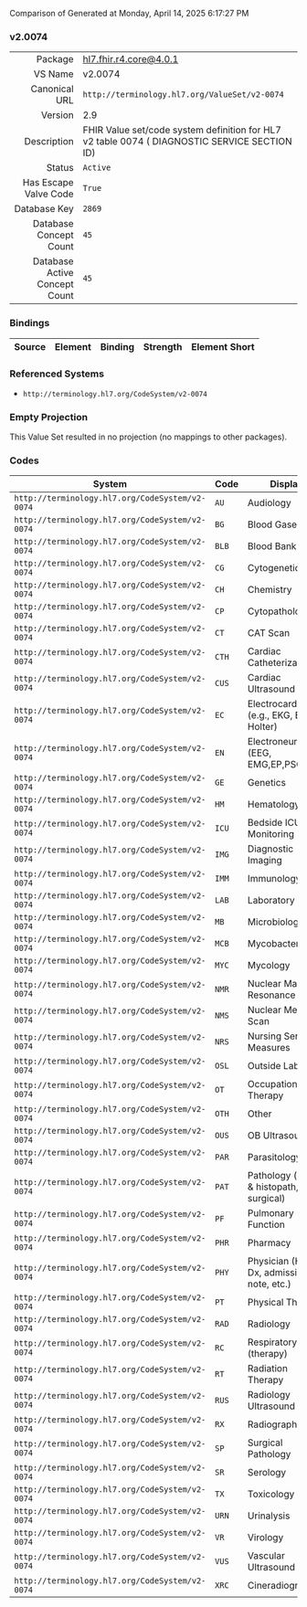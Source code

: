 Comparison of 
Generated at Monday, April 14, 2025 6:17:27 PM

### v2.0074

|      |     |
| ---: | --- |
| Package | hl7.fhir.r4.core@4.0.1 |
| VS Name | v2.0074 |
| Canonical URL | `http://terminology.hl7.org/ValueSet/v2-0074` |
| Version | 2.9 |
| Description | FHIR Value set/code system definition for HL7 v2 table 0074 ( DIAGNOSTIC SERVICE SECTION ID) |
| Status | `Active` |
| Has Escape Valve Code | `True` |
| Database Key | `2869` |
| Database Concept Count | `45` |
| Database Active Concept Count | `45` |
### Bindings

| Source | Element | Binding | Strength | Element Short |
| ------ | ------- | ------- | -------- | ------------- |

### Referenced Systems

* `http://terminology.hl7.org/CodeSystem/v2-0074`
### Empty Projection

This Value Set resulted in no projection (no mappings to other packages).

### Codes

| System | Code | Display |
| ------ | ---- | ------- |
| `http://terminology.hl7.org/CodeSystem/v2-0074` | `AU` | Audiology |
| `http://terminology.hl7.org/CodeSystem/v2-0074` | `BG` | Blood Gases |
| `http://terminology.hl7.org/CodeSystem/v2-0074` | `BLB` | Blood Bank |
| `http://terminology.hl7.org/CodeSystem/v2-0074` | `CG` | Cytogenetics |
| `http://terminology.hl7.org/CodeSystem/v2-0074` | `CH` | Chemistry |
| `http://terminology.hl7.org/CodeSystem/v2-0074` | `CP` | Cytopathology |
| `http://terminology.hl7.org/CodeSystem/v2-0074` | `CT` | CAT Scan |
| `http://terminology.hl7.org/CodeSystem/v2-0074` | `CTH` | Cardiac Catheterization |
| `http://terminology.hl7.org/CodeSystem/v2-0074` | `CUS` | Cardiac Ultrasound |
| `http://terminology.hl7.org/CodeSystem/v2-0074` | `EC` | Electrocardiac (e.g., EKG,  EEC, Holter) |
| `http://terminology.hl7.org/CodeSystem/v2-0074` | `EN` | Electroneuro (EEG, EMG,EP,PSG) |
| `http://terminology.hl7.org/CodeSystem/v2-0074` | `GE` | Genetics |
| `http://terminology.hl7.org/CodeSystem/v2-0074` | `HM` | Hematology |
| `http://terminology.hl7.org/CodeSystem/v2-0074` | `ICU` | Bedside ICU Monitoring |
| `http://terminology.hl7.org/CodeSystem/v2-0074` | `IMG` | Diagnostic Imaging |
| `http://terminology.hl7.org/CodeSystem/v2-0074` | `IMM` | Immunology |
| `http://terminology.hl7.org/CodeSystem/v2-0074` | `LAB` | Laboratory |
| `http://terminology.hl7.org/CodeSystem/v2-0074` | `MB` | Microbiology |
| `http://terminology.hl7.org/CodeSystem/v2-0074` | `MCB` | Mycobacteriology |
| `http://terminology.hl7.org/CodeSystem/v2-0074` | `MYC` | Mycology |
| `http://terminology.hl7.org/CodeSystem/v2-0074` | `NMR` | Nuclear Magnetic Resonance |
| `http://terminology.hl7.org/CodeSystem/v2-0074` | `NMS` | Nuclear Medicine Scan |
| `http://terminology.hl7.org/CodeSystem/v2-0074` | `NRS` | Nursing Service Measures |
| `http://terminology.hl7.org/CodeSystem/v2-0074` | `OSL` | Outside Lab |
| `http://terminology.hl7.org/CodeSystem/v2-0074` | `OT` | Occupational Therapy |
| `http://terminology.hl7.org/CodeSystem/v2-0074` | `OTH` | Other |
| `http://terminology.hl7.org/CodeSystem/v2-0074` | `OUS` | OB Ultrasound |
| `http://terminology.hl7.org/CodeSystem/v2-0074` | `PAR` | Parasitology |
| `http://terminology.hl7.org/CodeSystem/v2-0074` | `PAT` | Pathology (gross & histopath, not surgical) |
| `http://terminology.hl7.org/CodeSystem/v2-0074` | `PF` | Pulmonary Function |
| `http://terminology.hl7.org/CodeSystem/v2-0074` | `PHR` | Pharmacy |
| `http://terminology.hl7.org/CodeSystem/v2-0074` | `PHY` | Physician (Hx. Dx, admission note, etc.) |
| `http://terminology.hl7.org/CodeSystem/v2-0074` | `PT` | Physical Therapy |
| `http://terminology.hl7.org/CodeSystem/v2-0074` | `RAD` | Radiology |
| `http://terminology.hl7.org/CodeSystem/v2-0074` | `RC` | Respiratory Care (therapy) |
| `http://terminology.hl7.org/CodeSystem/v2-0074` | `RT` | Radiation Therapy |
| `http://terminology.hl7.org/CodeSystem/v2-0074` | `RUS` | Radiology Ultrasound |
| `http://terminology.hl7.org/CodeSystem/v2-0074` | `RX` | Radiograph |
| `http://terminology.hl7.org/CodeSystem/v2-0074` | `SP` | Surgical Pathology |
| `http://terminology.hl7.org/CodeSystem/v2-0074` | `SR` | Serology |
| `http://terminology.hl7.org/CodeSystem/v2-0074` | `TX` | Toxicology |
| `http://terminology.hl7.org/CodeSystem/v2-0074` | `URN` | Urinalysis |
| `http://terminology.hl7.org/CodeSystem/v2-0074` | `VR` | Virology |
| `http://terminology.hl7.org/CodeSystem/v2-0074` | `VUS` | Vascular Ultrasound |
| `http://terminology.hl7.org/CodeSystem/v2-0074` | `XRC` | Cineradiograph |

